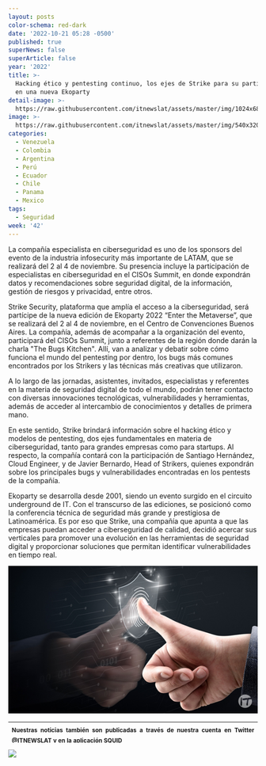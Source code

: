 ```yaml
---
layout: posts
color-schema: red-dark
date: '2022-10-21 05:28 -0500'
published: true
superNews: false
superArticle: false
year: '2022'
title: >-
  Hacking ético y pentesting continuo, los ejes de Strike para su participación
  en una nueva Ekoparty
detail-image: >-
  https://raw.githubusercontent.com/itnewslat/assets/master/img/1024x680/seguridad-virtual-g.jpg
image: >-
  https://raw.githubusercontent.com/itnewslat/assets/master/img/540x320/seguridad-virtual-p.jpg
categories:
  - Venezuela
  - Colombia
  - Argentina
  - Perú
  - Ecuador
  - Chile
  - Panama
  - Mexico
tags:
  - Seguridad
week: '42'
---
```

La compañía especialista en ciberseguridad es uno de los sponsors del evento de la industria infosecurity más importante de LATAM, que se realizará del 2 al 4 de noviembre. Su presencia incluye la participación de especialistas en ciberseguridad en el CISOs Summit, en donde expondrán datos y recomendaciones sobre seguridad digital, de la información, gestión de riesgos y privacidad, entre otros.
 
Strike Security, plataforma que amplía el acceso a la ciberseguridad, será partícipe de la nueva edición de Ekoparty 2022 “Enter the Metaverse”, que se realizará del 2 al 4 de noviembre, en el Centro de Convenciones Buenos Aires. La compañía, además de acompañar a la organización del evento, participará del CISOs Summit, junto a referentes de la región donde darán la charla "The Bugs Kitchen". Allí, van a analizar y debatir sobre cómo funciona el mundo del pentesting por dentro, los bugs más comunes encontrados por los Strikers y las técnicas más creativas que utilizaron.
 
A lo largo de las jornadas, asistentes, invitados, especialistas y referentes en la materia de seguridad digital de todo el mundo, podrán tener contacto con diversas innovaciones tecnológicas, vulnerabilidades y herramientas, además de acceder al intercambio de conocimientos y detalles de primera mano.
 
En este sentido, Strike brindará información sobre el hacking  ético y modelos de pentesting, dos ejes fundamentales en materia de ciberseguridad, tanto para grandes empresas como para startups. Al respecto, la compañía contará con la participación de Santiago Hernández, Cloud Engineer, y de Javier Bernardo, Head of Strikers, quienes expondrán sobre los principales bugs y vulnerabilidades encontradas en los pentests de la compañía.
 
Ekoparty se desarrolla desde 2001, siendo un evento surgido en el circuito underground de IT. Con el transcurso de las ediciones, se posicionó como la conferencia técnica de seguridad más grande y prestigiosa de Latinoamérica. Es por eso que Strike, una compañía que apunta a que las empresas puedan acceder a ciberseguridad de calidad, decidió acercar sus verticales para promover una evolución en las herramientas de seguridad digital y proporcionar soluciones que permitan identificar vulnerabilidades en tiempo real.

![](https://raw.githubusercontent.com/itnewslat/assets/master/img/540x320/seguridad-virtual-p.jpg)

<table style="height: 42px;" width="569">
<tbody>
<tr>
<td style="text-align: justify;"><sub><strong>Nuestras noticias también son publicadas a través de nuestra cuenta en Twitter <a href="https://twitter.com/itnewslat?lang=es">@ITNEWSLAT</a> y en la aplicación <a href="https://squidapp.co/en/">SQUID</a></strong></sub></td>
</tr>
</tbody>
</table>

<img src="https://tracker.metricool.com/c3po.jpg?hash=56f88a41e39ab42c063cc51676587a04"/>
